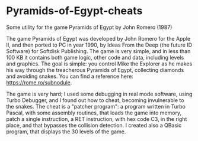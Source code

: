 # Pyramids-of-Egypt-cheats
Some utility for the game Pyramids of Egypt by John Romero (1987)

The game Pyramids of Egypt was developed by John Romero for the Apple II, and then ported to PC in year 1990, by Ideas From the Deep (the future ID Software) for Softdisk Publishing.
The game is very simple, and in less than 100 KB it contains both game logic, other code and data, including levels and graphics.
The goal is simple: you control Mike the Explorer as he makes his way through the treacherous Pyramids of Egypt, collecting diamonds and avoiding snakes.
You can find a reference here: https://rome.ro/subnodule.

The game is very hard; I used some debugging in real mode software, using Turbo Debugger, and I found out how to cheat, becoming invulnerable to the snakes.
The cheat is a "patcher program": a program written in Turbo Pascal, with some assembly routines, that loads the game into memory, patch a single instruction,
a RET instruction, with hex code C3, in the right place, and that bypasses the collision detection.
I created also a QBasic program, that displays the 30 levels of the game.
